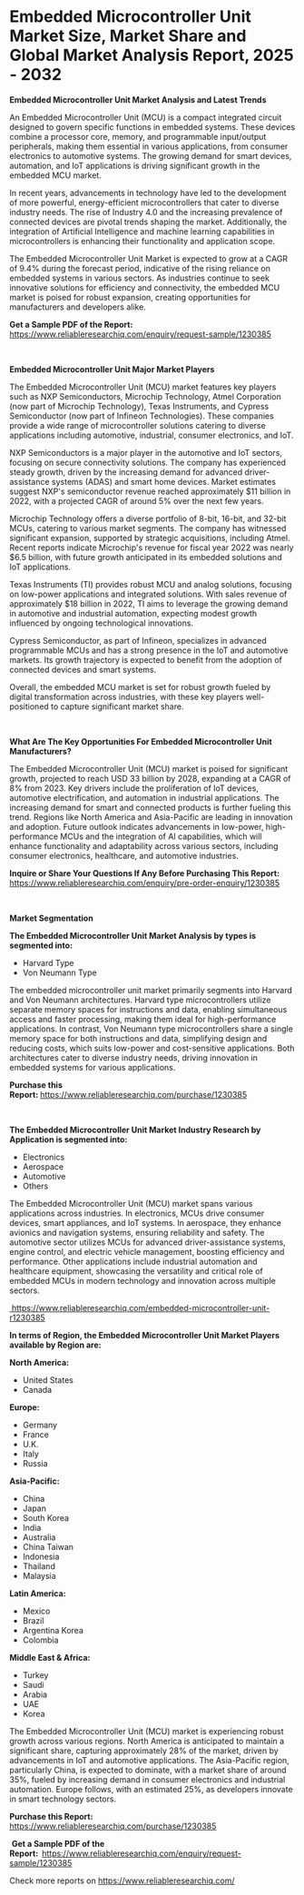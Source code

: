 <p><h1>Embedded Microcontroller Unit Market Size, Market Share and Global Market Analysis Report, 2025 - 2032</h1></p><p><strong>Embedded Microcontroller Unit Market Analysis and Latest Trends</strong></p>
<p><p>An Embedded Microcontroller Unit (MCU) is a compact integrated circuit designed to govern specific functions in embedded systems. These devices combine a processor core, memory, and programmable input/output peripherals, making them essential in various applications, from consumer electronics to automotive systems. The growing demand for smart devices, automation, and IoT applications is driving significant growth in the embedded MCU market. </p><p>In recent years, advancements in technology have led to the development of more powerful, energy-efficient microcontrollers that cater to diverse industry needs. The rise of Industry 4.0 and the increasing prevalence of connected devices are pivotal trends shaping the market. Additionally, the integration of Artificial Intelligence and machine learning capabilities in microcontrollers is enhancing their functionality and application scope.</p><p>The Embedded Microcontroller Unit Market is expected to grow at a CAGR of 9.4% during the forecast period, indicative of the rising reliance on embedded systems in various sectors. As industries continue to seek innovative solutions for efficiency and connectivity, the embedded MCU market is poised for robust expansion, creating opportunities for manufacturers and developers alike.</p></p>
<p><strong>Get a Sample PDF of the Report:&nbsp;</strong> <a href="https://www.reliableresearchiq.com/enquiry/request-sample/1230385?utm_campaign=3058&utm_medium=2&utm_source=Github&utm_content=ia&utm_term=06042025&utm_id=embedded-microcontroller-unit">https://www.reliableresearchiq.com/enquiry/request-sample/1230385</a></p>
<p>&nbsp;</p>
<p><strong>Embedded Microcontroller Unit Major Market Players</strong></p>
<p><p>The Embedded Microcontroller Unit (MCU) market features key players such as NXP Semiconductors, Microchip Technology, Atmel Corporation (now part of Microchip Technology), Texas Instruments, and Cypress Semiconductor (now part of Infineon Technologies). These companies provide a wide range of microcontroller solutions catering to diverse applications including automotive, industrial, consumer electronics, and IoT.</p><p>NXP Semiconductors is a major player in the automotive and IoT sectors, focusing on secure connectivity solutions. The company has experienced steady growth, driven by the increasing demand for advanced driver-assistance systems (ADAS) and smart home devices. Market estimates suggest NXP's semiconductor revenue reached approximately $11 billion in 2022, with a projected CAGR of around 5% over the next few years.</p><p>Microchip Technology offers a diverse portfolio of 8-bit, 16-bit, and 32-bit MCUs, catering to various market segments. The company has witnessed significant expansion, supported by strategic acquisitions, including Atmel. Recent reports indicate Microchip's revenue for fiscal year 2022 was nearly $6.5 billion, with future growth anticipated in its embedded solutions and IoT applications.</p><p>Texas Instruments (TI) provides robust MCU and analog solutions, focusing on low-power applications and integrated solutions. With sales revenue of approximately $18 billion in 2022, TI aims to leverage the growing demand in automotive and industrial automation, expecting modest growth influenced by ongoing technological innovations.</p><p>Cypress Semiconductor, as part of Infineon, specializes in advanced programmable MCUs and has a strong presence in the IoT and automotive markets. Its growth trajectory is expected to benefit from the adoption of connected devices and smart systems.</p><p>Overall, the embedded MCU market is set for robust growth fueled by digital transformation across industries, with these key players well-positioned to capture significant market share.</p></p>
<p>&nbsp;</p>
<p><strong>What Are The Key Opportunities For Embedded Microcontroller Unit Manufacturers?</strong></p>
<p><p>The Embedded Microcontroller Unit (MCU) market is poised for significant growth, projected to reach USD 33 billion by 2028, expanding at a CAGR of 8% from 2023. Key drivers include the proliferation of IoT devices, automotive electrification, and automation in industrial applications. The increasing demand for smart and connected products is further fueling this trend. Regions like North America and Asia-Pacific are leading in innovation and adoption. Future outlook indicates advancements in low-power, high-performance MCUs and the integration of AI capabilities, which will enhance functionality and adaptability across various sectors, including consumer electronics, healthcare, and automotive industries.</p></p>
<p><strong>Inquire or Share Your Questions If Any Before Purchasing This Report:</strong> <a href="https://www.reliableresearchiq.com/enquiry/pre-order-enquiry/1230385?utm_campaign=3058&utm_medium=2&utm_source=Github&utm_content=ia&utm_term=06042025&utm_id=embedded-microcontroller-unit">https://www.reliableresearchiq.com/enquiry/pre-order-enquiry/1230385</a></p>
<p>&nbsp;</p>
<p><strong>Market Segmentation</strong></p>
<p><strong>The Embedded Microcontroller Unit Market Analysis by types is segmented into:</strong></p>
<p><ul><li>Harvard Type</li><li>Von Neumann Type</li></ul></p>
<p><p>The embedded microcontroller unit market primarily segments into Harvard and Von Neumann architectures. Harvard type microcontrollers utilize separate memory spaces for instructions and data, enabling simultaneous access and faster processing, making them ideal for high-performance applications. In contrast, Von Neumann type microcontrollers share a single memory space for both instructions and data, simplifying design and reducing costs, which suits low-power and cost-sensitive applications. Both architectures cater to diverse industry needs, driving innovation in embedded systems for various applications.</p></p>
<p><strong>Purchase this Report:&nbsp;</strong><a href="https://www.reliableresearchiq.com/purchase/1230385?utm_campaign=3058&utm_medium=2&utm_source=Github&utm_content=ia&utm_term=06042025&utm_id=embedded-microcontroller-unit">https://www.reliableresearchiq.com/purchase/1230385</a></p>
<p>&nbsp;</p>
<p><strong>The Embedded Microcontroller Unit Market Industry Research by Application is segmented into:</strong></p>
<p><ul><li>Electronics</li><li>Aerospace</li><li>Automotive</li><li>Others</li></ul></p>
<p><p>The Embedded Microcontroller Unit (MCU) market spans various applications across industries. In electronics, MCUs drive consumer devices, smart appliances, and IoT systems. In aerospace, they enhance avionics and navigation systems, ensuring reliability and safety. The automotive sector utilizes MCUs for advanced driver-assistance systems, engine control, and electric vehicle management, boosting efficiency and performance. Other applications include industrial automation and healthcare equipment, showcasing the versatility and critical role of embedded MCUs in modern technology and innovation across multiple sectors.</p></p>
<p><a href="https://www.reliableresearchiq.com/embedded-microcontroller-unit-r1230385?utm_campaign=3058&utm_medium=2&utm_source=Github&utm_content=ia&utm_term=06042025&utm_id=embedded-microcontroller-unit">&nbsp;https://www.reliableresearchiq.com/embedded-microcontroller-unit-r1230385</a></p>
<p><strong>In terms of Region, the Embedded Microcontroller Unit Market Players available by Region are:</strong></p>
<p>
    <p> <strong> North America: </strong>
        <ul>
            <li>United States</li>
            <li>Canada</li>
        </ul>
        </p> 
    <p> <strong> Europe: </strong>
        <ul>
            <li>Germany</li>
            <li>France</li>
            <li>U.K.</li>
            <li>Italy</li>
            <li>Russia</li>
        </ul>
        </p> 
    <p> <strong> Asia-Pacific: </strong>
        <ul>
            <li>China</li>
            <li>Japan</li>
            <li>South Korea</li>
            <li>India</li>
            <li>Australia</li>
            <li>China Taiwan</li>
            <li>Indonesia</li>
            <li>Thailand</li>
            <li>Malaysia</li>
        </ul>
        </p> 
    <p> <strong> Latin America: </strong>
        <ul>
            <li>Mexico</li>
            <li>Brazil</li>
            <li>Argentina Korea</li>
            <li>Colombia</li>
        </ul>
        </p> 
    <p> <strong> Middle East & Africa: </strong>
        <ul>
            <li>Turkey</li>
            <li>Saudi</li>
            <li>Arabia</li>
            <li>UAE</li>
            <li>Korea</li>
        </ul>
    </p>
    </p>
<p><p>The Embedded Microcontroller Unit (MCU) market is experiencing robust growth across various regions. North America is anticipated to maintain a significant share, capturing approximately 28% of the market, driven by advancements in IoT and automotive applications. The Asia-Pacific region, particularly China, is expected to dominate, with a market share of around 35%, fueled by increasing demand in consumer electronics and industrial automation. Europe follows, with an estimated 25%, as developers innovate in smart technology sectors.</p></p>
<p><strong>Purchase this Report: </strong><a href="https://www.reliableresearchiq.com/purchase/1230385?utm_campaign=3058&utm_medium=2&utm_source=Github&utm_content=ia&utm_term=06042025&utm_id=embedded-microcontroller-unit">https://www.reliableresearchiq.com/purchase/1230385</a></p>
<p>&nbsp;<strong>Get a Sample PDF of the Report:&nbsp;&nbsp;</strong><a href="https://www.reliableresearchiq.com/enquiry/request-sample/1230385?utm_campaign=3058&utm_medium=2&utm_source=Github&utm_content=ia&utm_term=06042025&utm_id=embedded-microcontroller-unit">https://www.reliableresearchiq.com/enquiry/request-sample/1230385</a></p>
<p><strong></strong></p>
<p>Check more reports on <a href="https://www.reliableresearchiq.com/?utm_campaign=3058&utm_medium=2&utm_source=Github&utm_content=ia&utm_term=06042025&utm_id=embedded-microcontroller-unit">https://www.reliableresearchiq.com/</a></p>